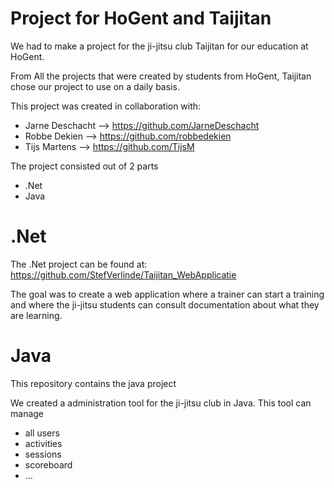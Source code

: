 # Project for HoGent and Taijitan 

We had to make a project for the ji-jitsu club Taijitan for our education at HoGent.

From All the projects that were created by students from HoGent, Taijitan chose our project to use on a daily basis.

This project was created in collaboration with: 
* Jarne Deschacht --> https://github.com/JarneDeschacht
* Robbe Dekien --> https://github.com/robbedekien 
* Tijs Martens --> https://github.com/TijsM


The project consisted out of 2 parts
* .Net
* Java

# .Net

The .Net project can be found at: https://github.com/StefVerlinde/Taijitan_WebApplicatie


The goal was to create a web application where a trainer can start a training and where the ji-jitsu students can consult documentation about what they are learning.

# Java

This repository contains the java project

We created a administration tool for the ji-jitsu club in Java. 
This tool can manage
* all users
* activities
* sessions
* scoreboard
* ...
